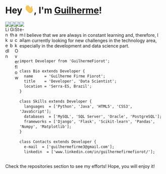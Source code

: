 # Hey <img src="https://raw.githubusercontent.com/parth-27/parth-27/master/Hi.gif" width="30px">, I'm [Guilherme](https://www.linkedin.com/in/guilhermefirmefiorot)!

<a href="https://www.linkedin.com/in/guilhermefirmefiorot">
  <img align="left" alt="LinkedIn" width="15px" src="https://cdn.jsdelivr.net/npm/simple-icons@v3/icons/linkedin.svg" />
</a>

<a href="https://github.com/guilhermefiorot">
  <img align="left" alt="Github" width="15px" src="https://cdn.jsdelivr.net/npm/simple-icons@v3/icons/github.svg" />
</a>

<a href="https://pt.stackoverflow.com/users/208502/guilherme-firme">
  <img align="left" alt="Stack Overflow" width="15px" src="https://cdn.jsdelivr.net/npm/simple-icons@3.2.0/icons/stackoverflow.svg" />
</a>

<a href="mailto:guilhermefirme3@gmail.com">
  <img align="left" alt="e-mail" width="15px" src="https://cdn.jsdelivr.net/npm/simple-icons@3.2.0/icons/mail-dot-ru.svg" />
</a>
</br></br>
I believe that we are always in constant learning and, therefore, I am currently looking for new challenges in the technology area, especially in the development and data science part.
</br></br>

```Js
import Developer from 'GuilhermeFiorot';

class Bio extends Developer {
  name     = 'Guilherme Firme Fiorot';
  title    = 'Developer', 'Data Scientist';
  location = 'Serra-ES, Brazil';
}

class Skills extends Developer {
  languages  = ['Python', 'Java', 'HTML5', 'CSS3', 'JavaScript'];
  databases  = ['MySQL', 'SQL Server', 'Oracle', 'PostgreSQL'];
  frameworks = ['Django', 'Flask', 'Scikit-learn', 'Pandas', 'Numpy', 'Matplotlib'];
}

class Contacts extends Developer {
  e-mail  = ['guilhermefirme3@gmail.com'];
  linkedin  = ['www.linkedin.com/in/guilhermefirmefiorot/'];
  
```


Check the repositories section to see my efforts! Hope, you will enjoy it!

